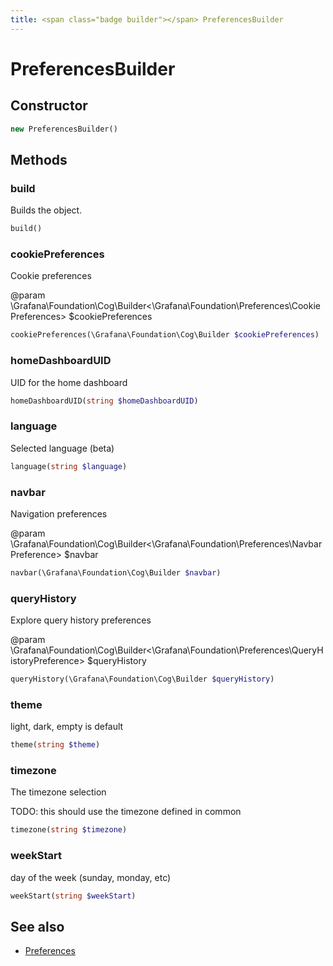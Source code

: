 ```yaml
---
title: <span class="badge builder"></span> PreferencesBuilder
---
```

# <span class="badge builder"></span> PreferencesBuilder

## Constructor

```php
new PreferencesBuilder()
```
## Methods

### <span class="badge object-method"></span> build

Builds the object.

```php
build()
```

### <span class="badge object-method"></span> cookiePreferences

Cookie preferences

@param \Grafana\Foundation\Cog\Builder<\Grafana\Foundation\Preferences\CookiePreferences> $cookiePreferences

```php
cookiePreferences(\Grafana\Foundation\Cog\Builder $cookiePreferences)
```

### <span class="badge object-method"></span> homeDashboardUID

UID for the home dashboard

```php
homeDashboardUID(string $homeDashboardUID)
```

### <span class="badge object-method"></span> language

Selected language (beta)

```php
language(string $language)
```

### <span class="badge object-method"></span> navbar

Navigation preferences

@param \Grafana\Foundation\Cog\Builder<\Grafana\Foundation\Preferences\NavbarPreference> $navbar

```php
navbar(\Grafana\Foundation\Cog\Builder $navbar)
```

### <span class="badge object-method"></span> queryHistory

Explore query history preferences

@param \Grafana\Foundation\Cog\Builder<\Grafana\Foundation\Preferences\QueryHistoryPreference> $queryHistory

```php
queryHistory(\Grafana\Foundation\Cog\Builder $queryHistory)
```

### <span class="badge object-method"></span> theme

light, dark, empty is default

```php
theme(string $theme)
```

### <span class="badge object-method"></span> timezone

The timezone selection

TODO: this should use the timezone defined in common

```php
timezone(string $timezone)
```

### <span class="badge object-method"></span> weekStart

day of the week (sunday, monday, etc)

```php
weekStart(string $weekStart)
```

## See also

 * <span class="badge object-type-class"></span> [Preferences](./object-Preferences.md)

